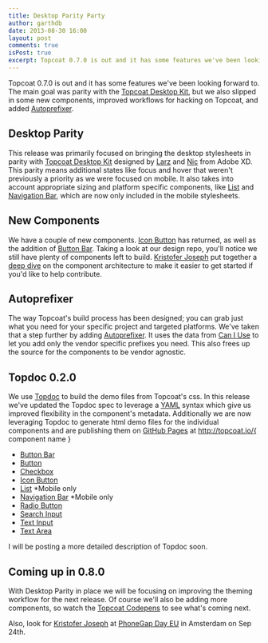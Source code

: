 ```yaml
---
title: Desktop Parity Party
author: garthdb
date: 2013-08-30 16:00
layout: post
comments: true
isPost: true
excerpt: Topcoat 0.7.0 is out and it has some features we've been looking forward to. The main goal was parity with the [Topcoat Desktop Kit](https://github.com/topcoat/design), but we also slipped in some new components, improved workflows for hacking on Topcoat, and added [Autoprefixer](https://github.com/ai/autoprefixer).
---
```


Topcoat 0.7.0 is out and it has some features we've been looking forward to. The main goal was parity with the [Topcoat Desktop Kit](https://github.com/topcoat/design), but we also slipped in some new components, improved workflows for hacking on Topcoat, and added [Autoprefixer](https://github.com/ai/autoprefixer).

## Desktop Parity

This release was primarily focused on bringing the desktop stylesheets in parity with [Topcoat Desktop Kit](https://github.com/topcoat/design) designed by [Larz](https://twitter.com/larz) and [Nic](http://www.behance.net/nnnnic) from Adobe XD. This parity means additional states like focus and hover that weren't previously a priority as we were focused on mobile. It also takes into account appropriate sizing and platform specific components, like [List](http://topcoat.io/list) and [Navigation Bar](http://topcoat.io/navigation-bar), which are now only included in the mobile stylesheets.

## New Components

We have a couple of new components. [Icon Button](http://topcoat.io/topcoat/#icon-button) has returned, as well as the addition of [Button Bar](http://topcoat.io/topcoat/#button-bar). Taking a look at our design repo, you'll notice we still have plenty of components left to build.  [Kristofer Joseph](http://twitter.com/dam) put together a [deep dive](http://topcoat.io/posts/topcoat-components-deep-dive/) on the component architecture to make it easier to get started if you'd like to help contribute.

## Autoprefixer

The way Topcoat's build process has been designed; you can grab just what you need for your specific project and targeted platforms.  We've taken that a step further by adding [Autoprefixer](https://github.com/ai/autoprefixer).  It uses the data from [Can I Use](http://caniuse.com/) to let you add only the vendor specific prefixes you need.  This also frees up the source for the components to be vendor agnostic.

## Topdoc 0.2.0

We use [Topdoc](http://github.com/topcoat/topdoc) to build the demo files from Topcoat's css. In this release we've updated the Topdoc spec to leverage a [YAML](http://nodeca.github.io/js-yaml/) syntax which give us improved flexibility in the component's metadata. Additionally we are now leveraging Topdoc to generate html demo files for the individual components and are publishing them on [GitHub Pages](http://pages.github.com/) at http://topcoat.io/{ component name }

- [Button Bar](http://topcoat.io/button-bar)
- [Button](http://topcoat.io/button)
- [Checkbox](http://topcoat.io/checkbox)
- [Icon Button](http://topcoat.io/icon-button)
- [List](http://topcoat.io/list) *Mobile only
- [Navigation Bar](http://topcoat.io/navigation-bar) *Mobile only
- [Radio Button](http://topcoat.io/radio-button)
- [Search Input](http://topcoat.io/search-input)
- [Text Input](http://topcoat.io/text-input)
- [Text Area](http://topcoat.io/textarea)

I will be posting a more detailed description of Topdoc soon.

## Coming up in 0.8.0

With Desktop Parity in place we will be focusing on improving the theming workflow for the next release. Of course we'll also be adding more components, so watch the [Topcoat Codepens](http://codepen.io/Topcoat) to see what's coming next.

Also, look for [Kristofer Joseph](http://twitter.com/dam) at [PhoneGap Day EU](http://pgday.phonegap.com/eu2013/) in Amsterdam on Sep 24th.
